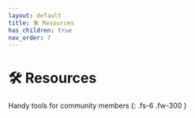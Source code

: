 ```yaml
---
layout: default
title: 🛠️ Resources
has_children: true
nav_order: 7
---
```


# 🛠️ Resources

Handy tools for community members
{: .fs-6 .fw-300 }
